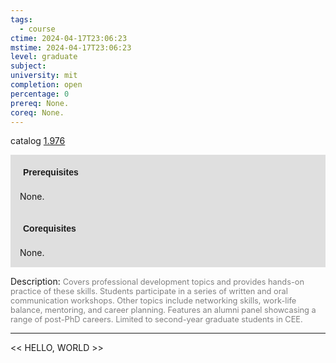 ```yaml
---
tags:
  - course
ctime: 2024-04-17T23:06:23
mstime: 2024-04-17T23:06:23
level: graduate
subject: 
university: mit
completion: open
percentage: 0
prereq: None.
coreq: None.
---
```


catalog [1.976](http://student.mit.edu/catalog/m1c.html#1.976)

<span style="display: block; padding: 15px; background-color: rgb(100, 100, 100, 0.2);"><font id="m_prereq313_0" style="display: block; font-family: Arial, sans-serif; font-weight: bold; padding: 5px">Prerequisites</font><br><span id="prereq313_0">None.</span></span>
<span style="display: block; padding: 15px; background-color: rgb(100, 100, 100, 0.2);"><font id="m_coreq313_0" style="display: block; font-family: Arial, sans-serif; font-weight: bold; padding: 5px">Corequisites</font><br><span id="coreq313_0">None.</span></span>

<font style="">Description:</font>
<font style="color: grey; font-size: 0.8rem;">Covers professional development topics and provides hands-on practice of these skills. Students participate in a series of written and oral communication workshops. Other topics include networking skills, work-life balance, mentoring, and career planning. Features an alumni panel showcasing a range of post-PhD careers. Limited to second-year graduate students in CEE.</font>



---

<< HELLO, WORLD >>
